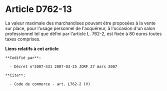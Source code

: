 # Article D762-13

La valeur maximale des marchandises pouvant être proposées à la vente sur place, pour l'usage personnel de l'acquéreur, à
l'occasion d'un salon professionnel tel que défini par l'article L. 762-2, est fixée à 80 euros toutes taxes comprises.

**Liens relatifs à cet article**

	**Codifié par**:

	  - Décret n°2007-431 2007-03-25 JORF 27 mars 2007

	**Cite**:

	  - Code de commerce - art. L762-2 (V)
